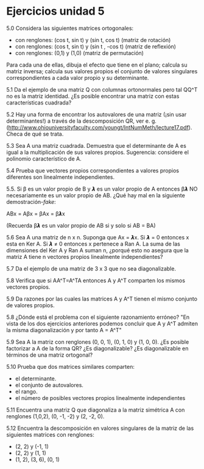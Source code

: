 # Ejercicios unidad 5

5.0 Considera las siguientes matrices ortogonales:

  * con renglones: (cos t, sin t) y (sin t, cos t) (matriz de rotación) 
  * con renglones: (cos t, sin t) y (sin t , -cos t) (matriz de reflexión)
  * con renglones: (0,1) y (1,0) (matriz de permutación)

Para cada una de ellas, dibuja el efecto que tiene en el plano; calcula su matriz inversa; calcula sus valores propios el conjunto de valores singulares correspondientes a cada valor propio y su determinante.

5.1  Da el ejemplo de una matriz Q con columnas ortonormales pero tal QQ^T no es la matriz identidad. ¿Es posible encontrar una matriz con estas características cuadrada?

5.2 Hay una forma de encontrar los autovalores de una matriz (¡sin usar determinantes!) a través de la descomposición QR,
ver e. g. (http://www.ohiouniversityfaculty.com/youngt/IntNumMeth/lecture17.pdf). Checa de qué se trata.

5.3 Sea A una matriz cuadrada. Demuestra que el determinante de A es igual a la multiplicación de sus valores propios. Sugerencia: considere el polinomio característico de A.

5.4 Prueba que vectores propios correspondientes a valores propios diferentes son linealmente independientes.

5.5. Si β es un valor propio  de B y 𝞴 es un valor propio de A entonces  β𝞴 NO necesariamente es un valor propio de AB. ¿Qué hay mal en la siguiente demostración-*fake*:

ABx = Aβx = βAx = β𝞴x

(Recuerda β𝞴 es un valor propio de AB si y solo si AB = BA)

5.6 Sea A una matriz de n x n. Suponga que Ax = 𝞴x. Si 𝞴 = 0 entonces x esta en Ker A. Si 𝞴 ≠ 0 entonces x pertenece a Ran A. La suma de las dimensiones del Ker A y Ran A suman n, ¿porqué esto no asegura que la matriz A tiene n vectores propios linealmente independientes? 

5.7 Da el ejemplo de una matriz de 3 x 3 que no sea diagonalizable.

5.8 Verifica que si AA^T=A^TA entonces A y A^T comparten los mismos vectores propios.

5.9 Da razones por las cuales las matrices A y A^T tienen el mismo conjunto de valores propios.

5.8 ¿Dónde está el problema con el siguiente razonamiento erróneo? "En vista de los dos ejercicios anteriores podemos concluir que A y A^T admiten la misma diagonalización y por tanto A = A^T"

5.9  Sea A la matriz con renglones (0, 0, 1), (0, 1, 0) y (1, 0, 0). ¿Es posible factorizar a A de la forma QR? ¿Es diagonalizable? ¿Es diagonalizable en términos de una matriz ortogonal?

5.10 Prueba que dos matrices similares comparten:

 * el determinante.
 * el conjunto de autovalores.
 * el rango.
 * el número de posibles vectores propios linealmente independientes

5.11 Encuentra una matriz Q que diagonaliza a la matriz simétrica A con renglones (1,0,2), (0, -1, -2) y (2, -2, 0).

5.12 Encuentra la descomposición en valores singulares de la matriz de las siguientes matrices con renglones:

 * (2, 2) y (-1, 1)
 * (2, 2) y (1, 1)
 * (1, 2), (3, 6), (0, 1)

